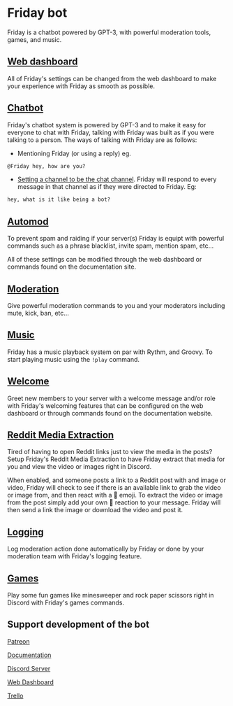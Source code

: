 # Friday bot

Friday is a chatbot powered by GPT-3, with powerful moderation tools, games, and music.

## [Web dashboard](https://friday-bot.com)

All of Friday's settings can be changed from the web dashboard to make your experience with Friday as smooth as possible.

## [Chatbot](https://docs.friday-bot.com/chat/)

Friday's chatbot system is powered by GPT-3 and to make it easy for everyone to chat with Friday, talking with Friday was built as if you were talking to a person. The ways of talking with Friday are as follows:

- Mentioning Friday (or using a reply) eg.

```md
@Friday hey, how are you?
```

- [Setting a channel to be the chat channel](/commands/moderation/#chatchannel). Friday will respond to every message in that channel as if they were directed to Friday. Eg:

```md
hey, what is it like being a bot?
```

## [Automod](https://docs.friday-bot.com/commands/automod/)

To prevent spam and raiding if your server(s) Friday is equipt with powerful commands such as a phrase blacklist, invite spam, mention spam, etc...

All of these settings can be modified through the web dashboard or commands found on the documentation site.

## [Moderation](https://docs.friday-bot.com/commands/moderation/)

Give powerful moderation commands to you and your moderators including mute, kick, ban, etc...

## [Music](https://docs.friday-bot.com/commands/music/)

Friday has a music playback system on par with Rythm, and Groovy. To start playing music using the `!play` command.

## [Welcome](https://docs.friday-bot.com/commands/welcome/)

Greet new members to your server with a welcome message and/or role with Friday's welcoming features that can be configured on the web dashboard or through commands found on the documentation website.

## [Reddit Media Extraction](https://docs.friday-bot.com/commands/redditlink/)

Tired of having to open Reddit links just to view the media in the posts? Setup Friday's Reddit Media Extraction to have Friday extract that media for you and view the video or images right in Discord.

When enabled, and someone posts a link to a Reddit post with and image or video, Friday will check to see if there is an available link to grab the video or image from, and then react with a 🔗 emoji. To extract the video or image from the post simply add your own 🔗 reaction to your message. Friday will then send a link the image or download the video and post it.

## [Logging](https://docs.friday-bot.com/commands/logging/)

Log moderation action done automatically by Friday or done by your moderation team with Friday's logging feature.

## [Games](https://docs.friday-bot.com/commands/fun/)

Play some fun games like minesweeper and rock paper scissors right in Discord with Friday's games commands.

## Support development of the bot

[Patreon](https://www.patreon.com/join/fridaybot)

[Documentation](https://docs.friday-bot.com/)

[Discord Server](https://discord.com/invite/NTRuFjU)

[Web Dashboard](https://friday-bot.com/)

[Trello](https://trello.com/b/SCI2mZzR/friday-bot)